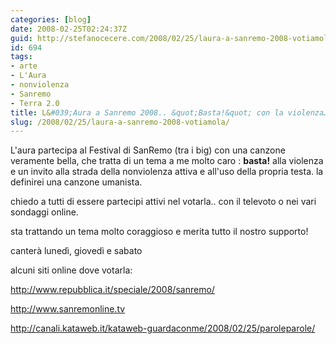 ```yaml
---
categories: [blog]
date: 2008-02-25T02:24:37Z
guid: http://stefanocecere.com/2008/02/25/laura-a-sanremo-2008-votiamola/
id: 694
tags:
- arte
- L'Aura
- nonviolenza
- Sanremo
- Terra 2.0
title: L&#039;Aura a Sanremo 2008.. &quot;Basta!&quot; con la violenza… votiamola!
slug: /2008/02/25/laura-a-sanremo-2008-votiamola/
---
```


L'aura partecipa al Festival di SanRemo (tra i big) con una canzone veramente bella, che tratta di un tema a me molto caro : **basta!** alla violenza e un invito alla strada della nonviolenza attiva e all'uso della propria testa. la definirei una canzone umanista.

chiedo a tutti di essere partecipi attivi nel votarla.. con il televoto o nei vari sondaggi online.
  
sta trattando un tema molto coraggioso e merita tutto il nostro supporto!

canterà lunedì, giovedì e sabato

alcuni siti online dove votarla:

<http://www.repubblica.it/speciale/2008/sanremo/>
  
<http://www.sanremonline.tv>
  
<http://canali.kataweb.it/kataweb-guardaconme/2008/02/25/paroleparole/>